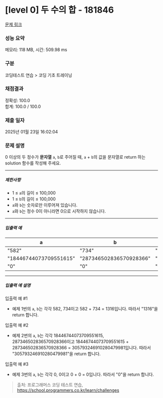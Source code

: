 # [level 0] 두 수의 합 - 181846 

[문제 링크](https://school.programmers.co.kr/learn/courses/30/lessons/181846#) 

### 성능 요약

메모리: 118 MB, 시간: 509.98 ms

### 구분

코딩테스트 연습 > 코딩 기초 트레이닝

### 채점결과

정확성: 100.0<br/>합계: 100.0 / 100.0

### 제출 일자

2025년 01월 23일 16:02:04

### 문제 설명

<p>0 이상의 두 정수가 <strong>문자열</strong> <code>a</code>, <code>b</code>로 주어질 때, <code>a</code> + <code>b</code>의 값을 문자열로 return 하는 solution 함수를 작성해 주세요.</p>

<hr>

<h5>제한사항</h5>

<ul>
<li>1 ≤ <code>a</code>의 길이 ≤ 100,000</li>
<li>1 ≤ <code>b</code>의 길이 ≤ 100,000</li>
<li><code>a</code>와 <code>b</code>는 숫자로만 이루어져 있습니다.</li>
<li><code>a</code>와 <code>b</code>는 정수 0이 아니라면 0으로 시작하지 않습니다.</li>
</ul>

<hr>

<h5>입출력 예</h5>
<table class="table">
        <thead><tr>
<th>a</th>
<th>b</th>
<th>result</th>
</tr>
</thead>
        <tbody><tr>
<td>"582"</td>
<td>"734"</td>
<td>"1316"</td>
</tr>
<tr>
<td>"18446744073709551615"</td>
<td>"287346502836570928366"</td>
<td>"305793246910280479981"</td>
</tr>
<tr>
<td>"0"</td>
<td>"0"</td>
<td>"0"</td>
</tr>
</tbody>
      </table>
<hr>

<h5>입출력 예 설명</h5>

<p>입출력 예 #1</p>

<ul>
<li>예제 1번의 <code>a</code>, <code>b</code>는 각각 582, 734이고 582 + 734 = 1316입니다. 따라서 "1316"을 return 합니다.</li>
</ul>

<p>입출력 예 #2</p>

<ul>
<li>예제 2번의 <code>a</code>, <code>b</code>는 각각 18446744073709551615, 287346502836570928366이고 18446744073709551615 + 287346502836570928366 = 305793246910280479981입니다. 따라서 "305793246910280479981"을 return 합니다.</li>
</ul>

<p>입출력 예 #3</p>

<ul>
<li>예제 3번의 <code>a</code>, <code>b</code>는 각각 0, 0이고 0 + 0 = 0입니다. 따라서 "0"을 return 합니다.</li>
</ul>


> 출처: 프로그래머스 코딩 테스트 연습, https://school.programmers.co.kr/learn/challenges
